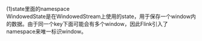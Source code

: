 (1)state里面的namespace   
WindowedState是在WindowedStream上使用的state，用于保存一个window内的数据。由于同一个key下面可能会有多个window，因此Flink引入了namespace来唯一标识window。
